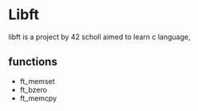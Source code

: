 # Libft

libft is a project by 42 scholl aimed to learn c language,

## functions

- ft_memset
- ft_bzero
- ft_memcpy

